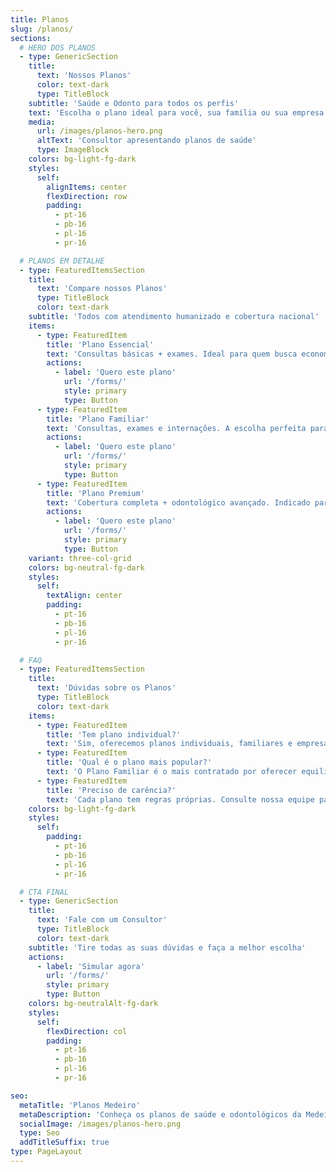 ```yaml
---
title: Planos
slug: /planos/
sections:
  # HERO DOS PLANOS
  - type: GenericSection
    title:
      text: 'Nossos Planos'
      color: text-dark
      type: TitleBlock
    subtitle: 'Saúde e Odonto para todos os perfis'
    text: 'Escolha o plano ideal para você, sua família ou sua empresa.'
    media:
      url: /images/planos-hero.png
      altText: 'Consultor apresentando planos de saúde'
      type: ImageBlock
    colors: bg-light-fg-dark
    styles:
      self:
        alignItems: center
        flexDirection: row
        padding:
          - pt-16
          - pb-16
          - pl-16
          - pr-16

  # PLANOS EM DETALHE
  - type: FeaturedItemsSection
    title:
      text: 'Compare nossos Planos'
      type: TitleBlock
      color: text-dark
    subtitle: 'Todos com atendimento humanizado e cobertura nacional'
    items:
      - type: FeaturedItem
        title: 'Plano Essencial'
        text: 'Consultas básicas + exames. Ideal para quem busca economia com cobertura essencial.'
        actions:
          - label: 'Quero este plano'
            url: '/forms/'
            style: primary
            type: Button
      - type: FeaturedItem
        title: 'Plano Familiar'
        text: 'Consultas, exames e internações. A escolha perfeita para famílias que precisam de segurança.'
        actions:
          - label: 'Quero este plano'
            url: '/forms/'
            style: primary
            type: Button
      - type: FeaturedItem
        title: 'Plano Premium'
        text: 'Cobertura completa + odontológico avançado. Indicado para quem busca o máximo em tranquilidade.'
        actions:
          - label: 'Quero este plano'
            url: '/forms/'
            style: primary
            type: Button
    variant: three-col-grid
    colors: bg-neutral-fg-dark
    styles:
      self:
        textAlign: center
        padding:
          - pt-16
          - pb-16
          - pl-16
          - pr-16

  # FAQ
  - type: FeaturedItemsSection
    title:
      text: 'Dúvidas sobre os Planos'
      type: TitleBlock
      color: text-dark
    items:
      - type: FeaturedItem
        title: 'Tem plano individual?'
        text: 'Sim, oferecemos planos individuais, familiares e empresariais.'
      - type: FeaturedItem
        title: 'Qual é o plano mais popular?'
        text: 'O Plano Familiar é o mais contratado por oferecer equilíbrio entre custo e benefícios.'
      - type: FeaturedItem
        title: 'Preciso de carência?'
        text: 'Cada plano tem regras próprias. Consulte nossa equipe para mais detalhes.'
    colors: bg-light-fg-dark
    styles:
      self:
        padding:
          - pt-16
          - pb-16
          - pl-16
          - pr-16

  # CTA FINAL
  - type: GenericSection
    title:
      text: 'Fale com um Consultor'
      type: TitleBlock
      color: text-dark
    subtitle: 'Tire todas as suas dúvidas e faça a melhor escolha'
    actions:
      - label: 'Simular agora'
        url: '/forms/'
        style: primary
        type: Button
    colors: bg-neutralAlt-fg-dark
    styles:
      self:
        flexDirection: col
        padding:
          - pt-16
          - pb-16
          - pl-16
          - pr-16

seo:
  metaTitle: 'Planos Medeiro'
  metaDescription: 'Conheça os planos de saúde e odontológicos da Medeiro. Essencial, Familiar e Premium.'
  socialImage: /images/planos-hero.png
  type: Seo
  addTitleSuffix: true
type: PageLayout
---
```

